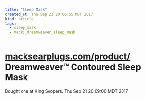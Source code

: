 ```yaml
---
title: "Sleep Mask"
created_at: Thu Sep 21 20:06:55 MDT 2017
kind: article
tags:
  - sleep_mask
  - macks_dreamweaver_sleep_mask
---
```


<h1>
  <a href="https://www.macksearplugs.com/product/dreamweaver-sleep-mask/" target="_blank">macksearplugs.com/product/</a>
  Dreamweaver™ Contoured Sleep Mask
</h1>

Bought one at King Soopers.  Thu Sep 21 20:09:00 MDT 2017

<!--
html boilerplate
<a href="" target="_blank"></a>
<a name=""></a>
<img src="" width="400px">
<ul>
  <li></li>
</ul>
<pre>
</pre>
<pre><code>
</code></pre>
<math xmlns='http://www.w3.org/1998/Math/MathML' display='block'>
</math>
-->
